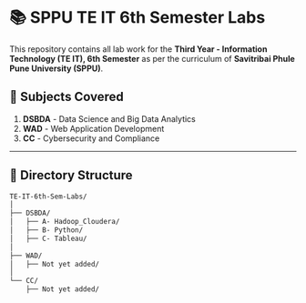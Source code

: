 # 📚 SPPU TE IT 6th Semester Labs

This repository contains all lab work for the **Third Year - Information Technology (TE IT), 6th Semester** as per the curriculum of **Savitribai Phule Pune University (SPPU)**.

## 📁 Subjects Covered

1. **DSBDA** - Data Science and Big Data Analytics  
2. **WAD** - Web Application Development  
3. **CC** - Cybersecurity and Compliance  

---

## 📌 Directory Structure

```bash
TE-IT-6th-Sem-Labs/
│
├── DSBDA/
│   ├── A- Hadoop_Cloudera/
│   ├── B- Python/
│   ├── C- Tableau/
│
├── WAD/
│   ├── Not yet added/
│
└── CC/
    ├── Not yet added/
